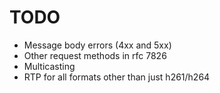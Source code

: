 # TODO

- Message body errors (4xx and 5xx)
- Other request methods in rfc 7826
- Multicasting
- RTP for all formats other than just h261/h264
